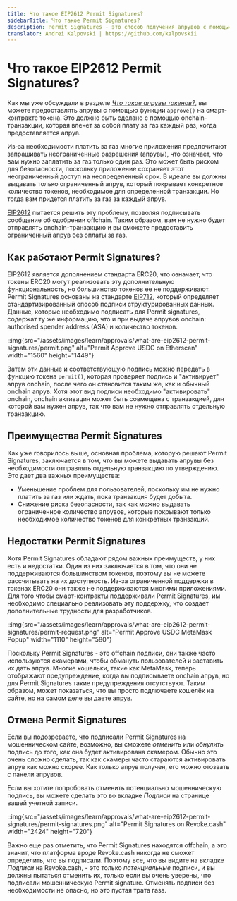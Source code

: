 ```yaml
---
title: Что такое EIP2612 Permit Signatures?
sidebarTitle: Что такое Permit Signatures?
description: Permit Signatures - это способ получения апрувов с помощью безгазовых (gasless) подписей. Это имеет ряд важных преимуществ, но и некоторые недостатки.
translator: Andrei Kalpovski | https://github.com/kalpovskii
---
```


# Что такое EIP2612 Permit Signatures?

Как мы уже обсуждали в разделе _[Что такое апрувы токенов?](/learn/approvals/what-are-token-approvals)_, вы можете предоставлять апрувы с помощью функции `approve()` на смарт-контракте токена. Это должно быть сделано с помощью onchain-транзакции, которая влечет за собой плату за газ каждый раз, когда предоставляется апрув.

Из-за необходимости платить за газ многие приложения предпочитают запрашивать неограниченные разрешения (апрувы), что означает, что вам нужно заплатить за газ только один раз. Это может быть риском для безопасности, поскольку приложение сохраняет этот неограниченный доступ на неопределенный срок. В идеале вы должны выдавать только ограниченный апрув, который покрывает конкретное количество токенов, необходимое для определенной транзакции. Но тогда вам придется платить за газ за каждый апрув.

[EIP2612](https://eips.ethereum.org/EIPS/eip-2612) пытается решить эту проблему, позволяя подписывать сообщение об одобрении offchain. Таким образом, вам не нужно будет отправлять onchain-транзакцию и вы сможете предоставить ограниченный апрув без оплаты за газ.

## Как работают Permit Signatures?

EIP2612 является дополнением стандарта ERC20, что означает, что токены ERC20 могут реализовать эту дополнительную функциональность, но большинство токенов ее не поддерживают. Permit Signatures основаны на стандарте [EIP712](https://eips.ethereum.org/EIPS/eip-712), который определяет стандартизированный способ подписи структурированных данных. Данные, которые необходимо подписать для Permit signatures, содержат ту же информацию, что и при выдаче апрувов onchain: authorised spender address (ASA) и количество токенов.

::img{src="/assets/images/learn/approvals/what-are-eip2612-permit-signatures/permit.png" alt="Permit Approve USDC on Etherscan" width="1560" height="1449"}

Затем эти данные и соответствующую подпись можно передать в функцию токена `permit()`, которая проверяет подпись и "активирует" апрув onchain, после чего он становится таким же, как и обычный onchain апрув. Хотя этот вид подписи необходимо "активировать" onchain, onchain активация может быть совмещена с транзакцией, для которой вам нужен апрув, так что вам не нужно отправлять отдельную транзакцию.

## Преимущества Permit Signatures

Как уже говорилось выше, основная проблема, которую решают Permit Signatures, заключается в том, что вы можете выдавать апрувы без необходимости отправлять отдельную транзакцию по утверждению. Это дает два важных преимущества:

- Уменьшение проблем для пользователей, поскольку им не нужно платить за газ или ждать, пока транзакция будет добыта.
- Снижение риска безопасности, так как можно выдавать ограниченное количество апрувов, которые покрывают только необходимое количество токенов для конкретных транзакций.

## Недостатки Permit Signatures

Хотя Permit Signatures обладают рядом важных преимуществ, у них есть и недостатки. Один из них заключается в том, что они не поддерживаются большинством токенов, поэтому вы не можете рассчитывать на их доступность. Из-за ограниченной поддержки в токенах ERC20 они также не поддерживаются многими приложениями. Для того чтобы смарт-контракты поддерживали Permit Signatures, им необходимо специально реализовать эту поддержку, что создает дополнительные трудности для разработчиков.

::img{src="/assets/images/learn/approvals/what-are-eip2612-permit-signatures/permit-request.png" alt="Permit Approve USDC MetaMask Popup" width="1110" height="580"}

Поскольку Permit Signatures - это offchain подписи, они также часто используются скамерами, чтобы обмануть пользователей и заставить их дать апрув. Многие кошельки, такие как MetaMask, теперь отображают предупреждение, когда вы подписываете onchain апрув, но для Permit Signatures такие предупреждения отсутствуют. Таким образом, может показаться, что вы просто подлючаете кошелёк на сайте, но на самом деле вы даете апрув.

## Отмена Permit Signatures

Если вы подозреваете, что подписали Permit Signatures на мошенническом сайте, возможно, вы сможете _отменить_ или _обнулить_ подпись до того, как она будет активирована скамером. Обычно это очень сложно сделать, так как скамеры часто стараются активировать апрув как можно скорее. Как только апрув получен, его можно отозвать с панели апрувов.

Если вы хотите попробовать отменить потенциально мошенническую подпись, вы можете сделать это во вкладке _Подписи_ на странице вашей учетной записи.

::img{src="/assets/images/learn/approvals/what-are-eip2612-permit-signatures/permit-signatures.png" alt="Permit Signatures on Revoke.cash" width="2424" height="720"}

Важно еще раз отметить, что Permit Signatures находятся offchain, а это значит, что платформа вроде Revoke.cash никогда не сможет определить, что вы подписали. Поэтому все, что вы видите на вкладке _Подписи_ на Revoke.cash, - это только _потенциальные_ подписи, и вы должны пытаться отменить их, только если вы очень уверены, что подписали мошенническую Permit signature. Отменять подписи без необходимости не опасно, но это пустая трата газа.
